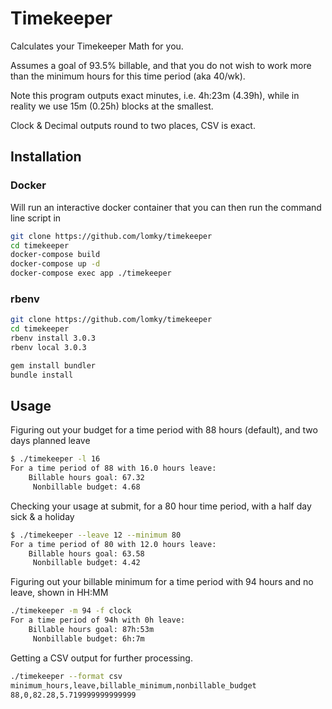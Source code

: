 # Timekeeper

Calculates your Timekeeper Math for you.

Assumes a goal of 93.5% billable, and that you do not wish to work more than the minimum hours for this time period (aka 40/wk).

Note this program outputs exact minutes, i.e. 4h:23m (4.39h), while in reality we use 15m (0.25h) blocks at the smallest.

Clock & Decimal outputs round to two places, CSV is exact.

## Installation

### Docker
Will run an interactive docker container that you can then run the command line script in

```bash
git clone https://github.com/lomky/timekeeper
cd timekeeper
docker-compose build
docker-compose up -d
docker-compose exec app ./timekeeper
```

### rbenv
```bash
git clone https://github.com/lomky/timekeeper
cd timekeeper
rbenv install 3.0.3
rbenv local 3.0.3

gem install bundler
bundle install
```

## Usage

Figuring out your budget for a time period with 88 hours (default), and two days planned leave

```bash
$ ./timekeeper -l 16
For a time period of 88 with 16.0 hours leave:
    Billable hours goal: 67.32
     Nonbillable budget: 4.68
```

Checking your usage at submit, for a 80 hour time period, with a half day sick & a holiday

```bash
$ ./timekeeper --leave 12 --minimum 80
For a time period of 80 with 12.0 hours leave:
    Billable hours goal: 63.58
     Nonbillable budget: 4.42
```

Figuring out your billable minimum for a time period with 94 hours and no leave, shown in HH:MM

```bash
./timekeeper -m 94 -f clock
For a time period of 94h with 0h leave:
    Billable hours goal: 87h:53m
     Nonbillable budget: 6h:7m
```

Getting a CSV output for further processing.

```bash
./timekeeper --format csv
minimum_hours,leave,billable_minimum,nonbillable_budget
88,0,82.28,5.719999999999999
```
